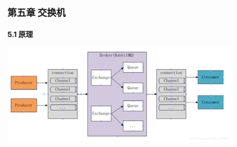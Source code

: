 ## 第五章 交换机

### 5.1 原理

![](https://github.com/YuxingXie/study-rabbitmq/blob/main/assets/img/001.png)



